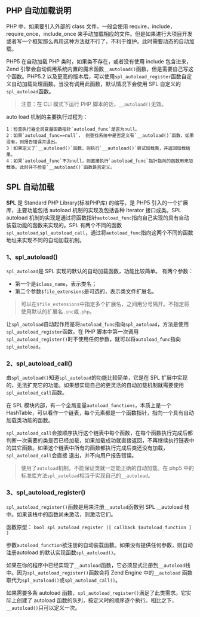 
## PHP 自动加载说明
PHP 中，如果要引入外部的 class 文件，一般会使用 require，include，require_once，include_once 来手动加载相应的文件。但是如果进行大项目开发或者写一个框架那么再用这种方法就不行了，不利于维护。此时需要动态的自动加载。

PHP5 在自动加载 PHP 类时，如果类不存在，或者没有使用 include 包含进来，Zend 引擎会自动调用系统内置的魔术函数`__autoload()`函数，但是需要自己写这个函数。PHP5.2 以及更高的版本后，可以使用`spl_autoload_register`函数自定义自动加载处理函数。当没有调用此函数，默认情况下会使用 SPL 自定义的`spl_autoload`函数。

> 注意：在 CLI 模式下运行 PHP 脚本的话，`__autoload()`无效。
 
auto load 机制的主要执行过程为：
```
1：检查执行器全局变量函数指针`autoload_func`是否为null。
2：如果`autoload_func==null`， 则查找系统中是否定义有`__autoload()`函数，如果没有，则报告错误并退出。
3：如果定义了`__autoload()`函数，则执行`__autoload()`尝试加载类，并返回加载结果。
4：如果`autoload_func`不为null，则直接执行`autoload_func`指针指向的函数用来加载类。此时并不检查`__autoload()`函数是否定义。
```


## SPL 自动加载
**SPL** 是 Standard PHP Library(标准PHP库) 的缩写，是 PHP5 引入的一个扩展库，主要功能包括 autoload 机制的实现及包括各种 Iterator 接口或类。SPL autoload 机制的实现是通过将函数指针`autoload_func`指向自己实现的具有自动装载功能的函数来实现的。SPL 有两个不同的函数`spl_autoload`,`spl_autoload_call`，通过将`autoload_func`指向这两个不同的函数地址来实现不同的自动加载机制。

### 1、spl_autoload()
`spl_autoload`是 SPL 实现的默认的自动加载函数，功能比较简单。
有两个参数：
* 第一个是`$class_name`，表示类名；
* 第二个参数`$file_extensions`是可选的，表示类文件扩展名。

> 可以在`$file_extensions`中指定多个扩展名，之间用分号隔开。不指定将使用默认的扩展名`.inc`或`.php`。
 
让`spl_autoload`自动起作用是将`autoload_func`指向`spl_autoload`，方法是使用`spl_autoload_register`函数。在 PHP 脚本中第一次调用 `spl_autoload_register()`时不使用任何参数，就可以将`autoload_func`指向`spl_autoload`。

### 2、spl_autoload_call()
由`spl_autoload()`知道`spl_autoload`的功能比较简单，它是在 SPL 扩展中实现的，无法扩充它的功能。如果想实现自己的更灵活的自动加载机制就需要使用`spl_autoload_call`函数。

在 SPL 模块内部，有一个全局变量`autoload_functions`，本质上是一个 HashTable，可以看作一个链表，每个元素都是一个函数指针，指向一个具有自动加载类功能的函数。 

`spl_autoload_call`会按顺序执行这个链表中每个函数，在每个函数执行完成后都判断一次需要的类是否已经加载，如果加载成功就直接返回，不再继续执行链表中的其它函数。如果这个链表中所有的函数都执行完成后类还没有加载，`spl_autoload_call`会直接 退出，并不向用户报告错误。

> 使用了`autoload`机制，不能保证类就一定能正确的自动加载。在 php5 中的标准库方法`spl_autoload`相当于实现自己的`__autoload`。

### 3、spl_autoload_register()
`spl_autoload_register()`函数是用来注册`__autolad`函数到 SPL __autoload 栈中。如果该栈中的函数尚未激活，则激活它们。

函数原型：
`bool spl_autoload_register ([ callback $autoload_function ] )` 

参数`autoload_function`欲注册的自动装载函数。如果没有提供任何参数，则自动注册autoload 的默认实现函数`spl_autoload()`。

如果在你的程序中已经实现了`__autoload`函数，它必须显式注册到`__autoload`栈中。因为`spl_autoload_register()`函数会将 Zend Engine 中的`__autoload` 函数取代为`spl_autoload()`或`spl_autoload_call()`。

如果需要多条 autoload 函数，`spl_autoload_register()`满足了此类需求。它实际上创建了 autoload 函数的队列，按定义时的顺序逐个执行。相比之下，`__autoload()`只可以定义一次。






